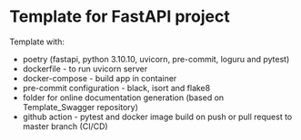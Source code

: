 # Template for FastAPI project
Template with:
- poetry (fastapi, python 3.10.10, uvicorn, pre-commit, loguru and pytest)
- dockerfile - to run uvicorn server 
- docker-compose - build app in container
- pre-commit configuration - black, isort and flake8 
- folder for online documentation generation (based on Template_Swagger repository)
- github action - pytest and docker image build on push or pull request to master branch (CI/CD)
